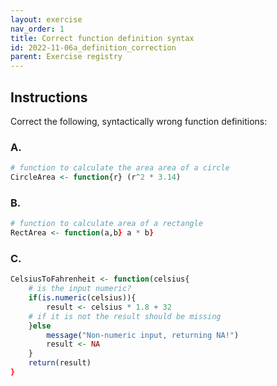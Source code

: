 ```yaml
---
layout: exercise 
nav_order: 1
title: Correct function definition syntax
id: 2022-11-06a_definition_correction
parent: Exercise registry
---
```


## Instructions

Correct the following, syntactically wrong function definitions:


### A. 

```R
# function to calculate the area area of a circle
CircleArea <- function{r} (r^2 * 3.14)
```


### B. 
```R
# function to calculate area of a rectangle
RectArea <- function(a,b} a * b}
```

### C. 

```R
CelsiusToFahrenheit <- function(celsius{
	# is the input numeric?
	if(is.numeric(celsius)){
		result <- celsius * 1.8 + 32
	# if it is not the result should be missing
	}else
		message("Non-numeric input, returning NA!")
		result <- NA
	}
	return(result)
}
```
